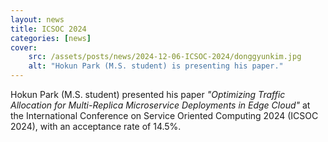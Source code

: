 ```yaml
---
layout: news
title: ICSOC 2024
categories: [news]
cover:
    src: /assets/posts/news/2024-12-06-ICSOC-2024/donggyunkim.jpg
    alt: "Hokun Park (M.S. student) is presenting his paper."
---
```


Hokun Park (M.S. student) presented his paper _"Optimizing Traffic Allocation for Multi-Replica Microservice Deployments in Edge Cloud"_ at the International Conference on Service Oriented Computing 2024 (ICSOC 2024), with an acceptance rate of 14.5%.